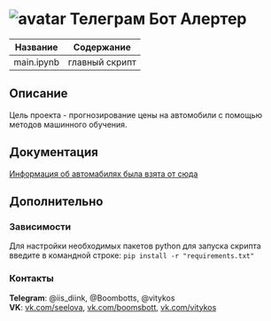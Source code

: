 #                ![avatar](https://sun1-13.userapi.com/s/v1/ig2/1r0-byxqFwdntyCx2i6Cxc7zn4yTw9oRDkcLqX789qs6OY9_IBqz2P08wtzp6K35BK9K_cJ-MtI9TyCBczcNCIWF.jpg?size=50x50&amp;quality=96&amp;crop=176,90,541,541&amp;ava=1)                                                    Телеграм Бот Алертер                             

Название            | Содержание
----------------    |----------------------
main.ipynb             | главный скрипт

##                                                                    Описание

Цель проекта - прогнозирование цены на автомобили с помощью методов машинного обучения.


##                                                                    Документация

  [Информация об автомабилях была взята от сюда](https://www.avito.ru)
  
  
##                                                                    Дополнительно
###                                                                   Зависимости

  Для настройки необходимых пакетов python для запуска скрипта введите в командной строке:
  `pip install -r "requirements.txt"`
  
  
  
  
  
  
###                                                                    Контакты


  **Telegram**: @iis_diink, @Boombotts, @vitykos \
  **VK**: [vk.com/seelova](https://vk.com/iss_diink), [vk.com/boomsbott](https://vk.com/boomsbott), [vk.com/vitykos](https://vk.com/vitykos) 
  
  
